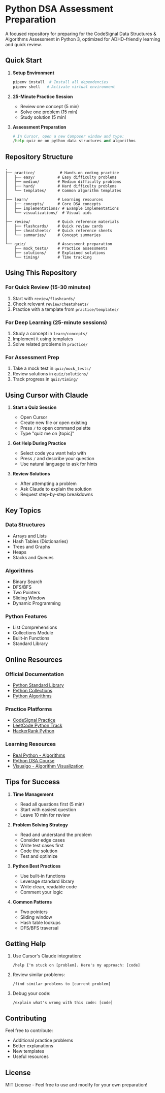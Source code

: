 # Python DSA Assessment Preparation

A focused repository for preparing for the CodeSignal Data Structures & Algorithms Assessment in Python 3, optimized for ADHD-friendly learning and quick review.

## Quick Start

1. **Setup Environment**
   ```bash
   pipenv install  # Install all dependencies
   pipenv shell   # Activate virtual environment
   ```

2. **25-Minute Practice Session**
   - Review one concept (5 min)
   - Solve one problem (15 min)
   - Study solution (5 min)

3. **Assessment Preparation**
   ```python
   # In Cursor, open a new Composer window and type:
   /help quiz me on python data structures and algorithms
   ```

## Repository Structure

```
.
├── practice/           # Hands-on coding practice
│   ├── easy/          # Easy difficulty problems
│   ├── medium/        # Medium difficulty problems
│   ├── hard/          # Hard difficulty problems
│   └── templates/     # Common algorithm templates
│
├── learn/             # Learning resources
│   ├── concepts/      # Core DSA concepts
│   ├── implementations/ # Example implementations
│   └── visualizations/  # Visual aids
│
├── review/            # Quick reference materials
│   ├── flashcards/    # Quick review cards
│   ├── cheatsheets/   # Quick reference sheets
│   └── summaries/     # Concept summaries
│
└── quiz/              # Assessment preparation
    ├── mock_tests/    # Practice assessments
    ├── solutions/     # Explained solutions
    └── timing/        # Time tracking
```

## Using This Repository

### For Quick Review (15-30 minutes)
1. Start with `review/flashcards/`
2. Check relevant `review/cheatsheets/`
3. Practice with a template from `practice/templates/`

### For Deep Learning (25-minute sessions)
1. Study a concept in `learn/concepts/`
2. Implement it using templates
3. Solve related problems in `practice/`

### For Assessment Prep
1. Take a mock test in `quiz/mock_tests/`
2. Review solutions in `quiz/solutions/`
3. Track progress in `quiz/timing/`

## Using Cursor with Claude

1. **Start a Quiz Session**
   - Open Cursor
   - Create new file or open existing
   - Press `/` to open command palette
   - Type "quiz me on [topic]"

2. **Get Help During Practice**
   - Select code you want help with
   - Press `/` and describe your question
   - Use natural language to ask for hints

3. **Review Solutions**
   - After attempting a problem
   - Ask Claude to explain the solution
   - Request step-by-step breakdowns

## Key Topics

### Data Structures
- Arrays and Lists
- Hash Tables (Dictionaries)
- Trees and Graphs
- Heaps
- Stacks and Queues

### Algorithms
- Binary Search
- DFS/BFS
- Two Pointers
- Sliding Window
- Dynamic Programming

### Python Features
- List Comprehensions
- Collections Module
- Built-in Functions
- Standard Library

## Online Resources

### Official Documentation
- [Python Standard Library](https://docs.python.org/3/library/index.html)
- [Python Collections](https://docs.python.org/3/library/collections.html)
- [Python Algorithms](https://docs.python.org/3/howto/sorting.html)

### Practice Platforms
- [CodeSignal Practice](https://app.codesignal.com/practice)
- [LeetCode Python Track](https://leetcode.com/problemset/all/?topicSlugs=python)
- [HackerRank Python](https://www.hackerrank.com/domains/python)

### Learning Resources
- [Real Python - Algorithms](https://realpython.com/algorithms-python/)
- [Python DSA Course](https://www.geeksforgeeks.org/python-data-structures-and-algorithms/)
- [Visualgo - Algorithm Visualization](https://visualgo.net/en)

## Tips for Success

1. **Time Management**
   - Read all questions first (5 min)
   - Start with easiest question
   - Leave 10 min for review

2. **Problem Solving Strategy**
   - Read and understand the problem
   - Consider edge cases
   - Write test cases first
   - Code the solution
   - Test and optimize

3. **Python Best Practices**
   - Use built-in functions
   - Leverage standard library
   - Write clean, readable code
   - Comment your logic

4. **Common Patterns**
   - Two pointers
   - Sliding window
   - Hash table lookups
   - DFS/BFS traversal

## Getting Help

1. Use Cursor's Claude integration:
   ```
   /help I'm stuck on [problem]. Here's my approach: [code]
   ```

2. Review similar problems:
   ```
   /find similar problems to [current problem]
   ```

3. Debug your code:
   ```
   /explain what's wrong with this code: [code]
   ```

## Contributing

Feel free to contribute:
- Additional practice problems
- Better explanations
- New templates
- Useful resources

## License

MIT License - Feel free to use and modify for your own preparation! 